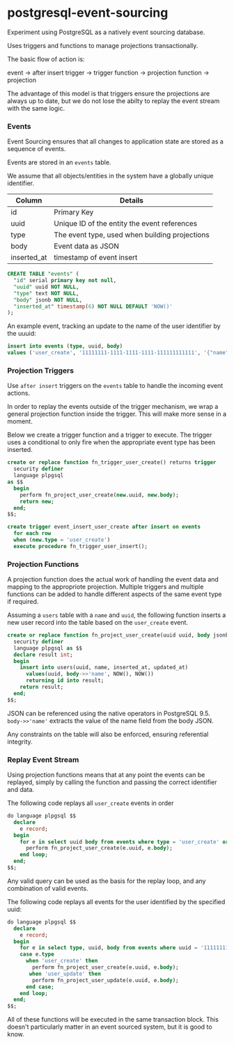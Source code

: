 # postgresql-event-sourcing

Experiment using PostgreSQL as a natively event sourcing database.  

Uses triggers and functions to manage projections transactionally. 

The basic flow of action is:

event -> after insert trigger -> trigger function -> projection function -> projection

The advantage of this model is that triggers ensure the projections are always up to date, but we do not lose the abilty to replay the event stream with the same logic. 


### Events

Event Sourcing ensures that all changes to application state are stored as a sequence of events.

Events are stored in an `events` table. 

We assume that all objects/entities in the system have a globally unique identifier. 

| Column  | Details                 |
|---------|-------------------------|
| id      | Primary Key  |
| uuid    | Unique ID of the entity the event references  |
| type    | The event type, used when building projections  |
| body    | Event data as JSON  |
| inserted_at    | timestamp of event insert  |

```sql
CREATE TABLE "events" (
  "id" serial primary key not null,
  "uuid" uuid NOT NULL,
  "type" text NOT NULL,
  "body" jsonb NOT NULL,
  "inserted_at" timestamp(6) NOT NULL DEFAULT 'NOW()'
);
```

An example event, tracking an update to the name of the user identifier by the uuuid:

```sql
insert into events (type, uuid, body)
values ('user_create', '11111111-1111-1111-1111-111111111111', '{"name": "blah"}');
```

### Projection Triggers

Use `after insert` triggers on the `events` table to handle the incoming event actions.

In order to replay the events outside of the trigger mechanism, we wrap a general projection function inside the trigger. This will make more sense in a moment. 

Below we create a trigger function and a trigger to execute. 
The trigger uses a conditional to only fire when the appropriate event type has been inserted. 

```sql
create or replace function fn_trigger_user_create() returns trigger
  security definer
  language plpgsql
as $$
  begin
    perform fn_project_user_create(new.uuid, new.body);
    return new;
  end;
$$;

create trigger event_insert_user_create after insert on events
  for each row
  when (new.type = 'user_create')
  execute procedure fn_trigger_user_insert();
```

### Projection Functions

A projection function does the actual work of handling the event data and mapping to the appropriote projection.
Multiple triggers and multiple functions can be added to handle different aspects of the same event type if required. 

Assuming a `users` table with a `name` and `uuid`, the following function inserts a new user record into the table based on the `user_create` event.

```sql
create or replace function fn_project_user_create(uuid uuid, body jsonb) returns integer
  security definer
  language plpgsql as $$
  declare result int;
  begin
    insert into users(uuid, name, inserted_at, updated_at)
      values(uuid, body->>'name', NOW(), NOW())
      returning id into result;
    return result;
  end;
$$;
```

JSON can be referenced using the native operators in PostgreSQL 9.5. `body->>'name'` extracts the value of the name field from the body JSON. 

Any constraints on the table will also be enforced, ensuring referential integrity.


### Replay Event Stream

Using projection functions means that at any point the events can be replayed, simply by calling the function and passing the correct identifier and data. 


The following code replays all `user_create` events in order

```sql
do language plpgsql $$
  declare
    e record;
  begin
    for e in select uuid body from events where type = 'user_create' order by inserted_at asc loop
      perform fn_project_user_create(e.uuid, e.body);
    end loop;
  end;
$$;
```

Any valid query can be used as the basis for the replay loop, and any combination of valid events.

The following code replays all events for the user identified by the specified uuid: 

```sql
do language plpgsql $$
  declare
    e record;
  begin
    for e in select type, uuid, body from events where uuid = '11111111-1111-1111-1111-111111111111' order by inserted_at asc loop
    case e.type
      when 'user_create' then
        perform fn_project_user_create(e.uuid, e.body);
	   when 'user_update' then
        perform fn_project_user_update(e.uuid, e.body);
	  end case;
    end loop;
  end;
$$;
```

All of these functions will be executed in the same transaction block. 
This doesn't particularly matter in an event sourced system, but it is good to know. 
